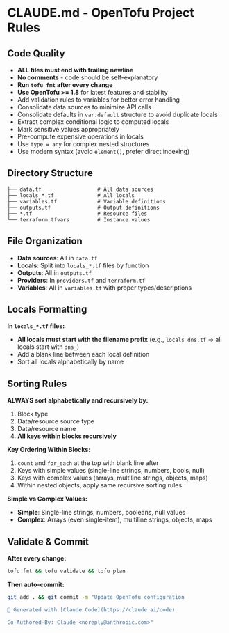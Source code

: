 # CLAUDE.md - OpenTofu Project Rules

## Code Quality
- **ALL files must end with trailing newline**
- **No comments** - code should be self-explanatory
- **Run `tofu fmt` after every change**
- **Use OpenTofu >= 1.8** for latest features and stability
- Add validation rules to variables for better error handling
- Consolidate data sources to minimize API calls
- Consolidate defaults in `var.default` structure to avoid duplicate locals
- Extract complex conditional logic to computed locals
- Mark sensitive values appropriately
- Pre-compute expensive operations in locals
- Use `type = any` for complex nested structures
- Use modern syntax (avoid `element()`, prefer direct indexing)

## Directory Structure
```
├── data.tf                  # All data sources
├── locals_*.tf              # All locals
├── variables.tf             # Variable definitions
├── outputs.tf               # Output definitions
├── *.tf                     # Resource files
└── terraform.tfvars         # Instance values
```

## File Organization
- **Data sources**: All in `data.tf`
- **Locals**: Split into `locals_*.tf` files by function
- **Outputs**: All in `outputs.tf`
- **Providers**: In `providers.tf` and `terraform.tf`
- **Variables**: All in `variables.tf` with proper types/descriptions

## Locals Formatting
**In `locals_*.tf` files:**
- **All locals must start with the filename prefix** (e.g., `locals_dns.tf` → all locals start with `dns_`)
- Add a blank line between each local definition
- Sort all locals alphabetically by name

## Sorting Rules
**ALWAYS sort alphabetically and recursively by:**
1. Block type
2. Data/resource source type  
3. Data/resource name
4. **All keys within blocks recursively**

**Key Ordering Within Blocks:**
1. `count` and `for_each` at the top with blank line after
2. Keys with simple values (single-line strings, numbers, bools, null)
3. Keys with complex values (arrays, multiline strings, objects, maps)
4. Within nested objects, apply same recursive sorting rules

**Simple vs Complex Values:**
- **Simple**: Single-line strings, numbers, booleans, null values
- **Complex**: Arrays (even single-item), multiline strings, objects, maps

## Validate & Commit
**After every change:**
```bash
tofu fmt && tofu validate && tofu plan
```

**Then auto-commit:**
```bash
git add . && git commit -m "Update OpenTofu configuration

🤖 Generated with [Claude Code](https://claude.ai/code)

Co-Authored-By: Claude <noreply@anthropic.com>"
```
